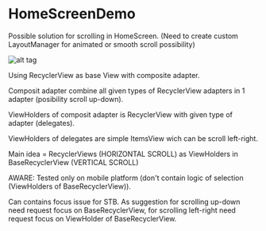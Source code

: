 # HomeScreenDemo

Possible solution for scrolling in HomeScreen. (Need to create custom LayoutManager for animated or smooth scroll possibility)

![alt tag](http://i.imgur.com/u1ZZUWQ.gif)

Using RecyclerView as base View with composite adapter.

Composit adapter combine all given types of RecyclerView adapters in 1 adapter (posibility scroll up-down).

ViewHolders of composit adapter is RecyclerView with given type of adapter (delegates).

ViewHolders of delegates are simple ItemsView wich can be scroll left-right.

Main idea = RecyclerViews (HORIZONTAL SCROLL) as ViewHolders in BaseRecyclerView (VERTICAL SCROLL)

AWARE: Tested only on mobile platform (don't contain logic of selection (ViewHolders of BaseRecyclerView)). 

Can contains focus issue for STB. As suggestion for scrolling up-down need request focus on BaseRecyclerView, for scrolling left-right need request focus on ViewHolder of BaseRecyclerView.
